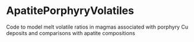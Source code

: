 # ApatitePorphyryVolatiles
 Code to model melt volatile ratios in magmas associated with porphyry Cu deposits and comparisons with apatite compositions
